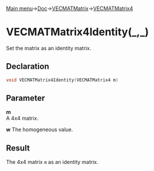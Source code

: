 [Main menu](../../../../Readme.md)->[Doc](../../../VECMATKit.md)->[VECMATMatrix](../../VECMATMatrix.md)->[VECMATMatrix4](../../VECMATMatrix4.md)

# VECMATMatrix4Identity(\_,\_)
Set the matrix as an identity matrix.

## **Declaration**
```C
void VECMATMatrix4Identity(VECMATMatrix4 m)
```


## **Parameter**
**m**  
A 4x4 matrix.

**w**
The homogeneous value.

## **Result**
The 4x4 matrix `m` as an identity matrix.
